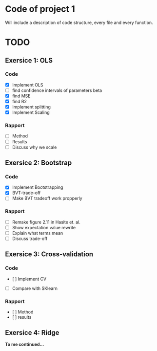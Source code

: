 # Code of project 1
Will include a description of code structure, every file and every function.

# TODO

## Exersice 1: OLS
### Code
- [x] Implement OLS
- [ ] find confidence intervals of parameters beta
- [x] find MSE
- [x] find R2
- [x] Implement splitting
- [x] Implement Scaling

### Rapport
- [ ] Method
- [ ] Results
- [ ] Discuss why we scale

## Exersice 2: Bootstrap
### Code
- [x] Implement Bootstrapping
- [x] BVT-trade-off
- [ ] Make BVT tradeoff work propperly

### Rapport
- [ ] Remake figure 2.11 in Hasite et. al.
- [ ] Show expectation value rewrite
- [ ] Explain what terms mean
- [ ] Discuss trade-off

## Exersice 3: Cross-validation
### Code
- [ ] Implement CV
- [ ] Compare with SKlearn

### Rapport
- [ ] Method
- [ ] results

## Exersice 4: Ridge
**To me continued...**
